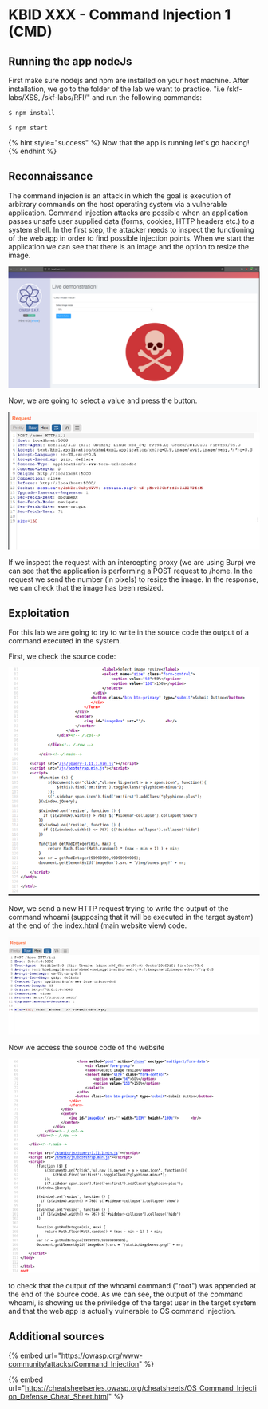 # KBID XXX - Command Injection 1 (CMD)

## Running the app nodeJs

First make sure nodejs and npm are installed on your host machine.
After installation, we go to the folder of the lab we want to practice.
"i.e /skf-labs/XSS, /skf-labs/RFI/" and run the following commands:

```
$ npm install
```

```
$ npm start
```

{% hint style="success" %}
Now that the app is running let's go hacking!
{% endhint %}

## Reconnaissance

The command injecion is an attack in which the goal is execution of
arbitrary commands on the host operating system via a vulnerable
application. Command injection attacks are possible when an application
passes unsafe user supplied data (forms, cookies, HTTP headers etc.) to
a system shell. In the first step, the attacker needs to inspect the
functioning of the web app in order to find possible injection points.
When we start the application we can see that there is an image and the option to resize the image.

![](../../.gitbook/assets/nodejs/CMD/1.png)

Now, we are going to select a value and press the button.

![](../../.gitbook/assets/nodejs/CMD/2.png)

If we inspect the request with an intercepting proxy \(we are using
Burp\) we can see that the application is performing a POST request to
/home. In the request we send the number (in pixels) to resize the image.
In the response, we can check that the image has been resized.

## Exploitation

For this lab we are going to try to write in the source code the output of a command executed in the system.

First, we check the source code:

![](../../.gitbook/assets/nodejs/CMD/3.png)

Now, we send a new HTTP request trying to write the output of the command
whoami (supposing that it will be executed in the target system) at the end of the index.html (main website view) code.

![](../../.gitbook/assets/nodejs/CMD/5.png)

Now we access the source code of the website

![](../../.gitbook/assets/nodejs/CMD/4.png)

to check that the output of the whoami command ("root") was appended at the end of the source code.
As we can see, the output of the command whoami, is showing us the priviledge
of the target user in the target system and that the web app is actually
vulnerable to OS command injection.

## Additional sources

{% embed url="https://owasp.org/www-community/attacks/Command_Injection" %}

{% embed url="https://cheatsheetseries.owasp.org/cheatsheets/OS_Command_Injection_Defense_Cheat_Sheet.html" %}
